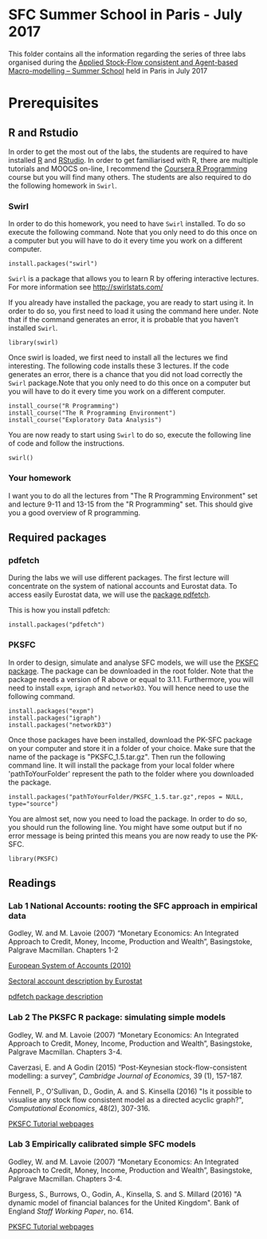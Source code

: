 # SFC Summer School in Paris - July 2017

This folder contains all the information regarding the series of three labs organised during the <a href="https://cepn.univ-paris13.fr/applied-stock-flow-consistent-macro-modelling/">Applied Stock-Flow consistent and Agent-based Macro-modelling – Summer School</a> held in Paris in July 2017

# Prerequisites

## R and Rstudio

In order to get the most out of the labs, the students are required to have installed <a href="http://www.r-project.org2">R</a> and <a href="http://www.rstudio.com">RStudio</a>. In order to get familiarised with R, there are multiple tutorials and MOOCS on-line, I recommend the <a href="https://www.coursera.org/learn/r-programming">Coursera R Programming</a> course but you will find many others. The students are also required to do the following homework in `Swirl`.

### Swirl

In order to do this homework, you need to have `Swirl` installed. To do so execute the following command. Note that you only need to do this once on a computer but you will have to do it every time you work on a different computer.

```{r, eval=FALSE}
install.packages("swirl")
```

`Swirl` is a package that allows you to learn R by offering interactive lectures. For more information see http://swirlstats.com/

If you already have installed the package, you are ready to start using it. In order to do so, you first need to load it using the command here under. Note that if the command generates an error, it is probable that you haven't installed `Swirl`.

```{r, eval=FALSE}
library(swirl)
```

Once swirl is loaded, we first need to install all the lectures we find interesting. The following code installs these 3 lectures. If the code generates an error, there is a chance that you did not load correctly the `Swirl` package.Note that you only need to do this once on a computer but you will have to do it every time you work on a different computer.

```{r, eval=FALSE}
install_course("R Programming")
install_course("The R Programming Environment")
install_course("Exploratory Data Analysis")
```

You are now ready to start using `Swirl` to do so, execute the following line of code and follow the instructions.

```{r, eval=FALSE}
swirl()
```

### Your homework

I want you to do all the lectures from "The R Programming Environment" set and lecture 9-11 and 13-15 from the "R Programming" set. This should give you a good overview of R programming.

## Required packages

### pdfetch

During the labs we will use different packages. The first lecture will concentrate on the system of national accounts and Eurostat data. To access easily Eurostat data, we will use the <a href="https://cran.r-project.org/web/packages/pdfetch/pdfetch.pdf">package pdfetch</a>.

This is how you install pdfetch:

```{r, eval=FALSE}
install.packages("pdfetch")
```

### PKSFC

In order to design, simulate and analyse SFC models, we will use the <a href="https://github.com/S120/PKSFC">PKSFC package</a>. The package can be downloaded in the root folder. Note that the package needs a version of R above or equal to 3.1.1. Furthermore, you will need to install `expm`, `igraph` and `networkD3`. You will hence need to use the following command.

```{r, eval=F}
install.packages("expm")
install.packages("igraph")
install.packages("networkD3")
```

Once those packages have been installed, download the PK-SFC package on your computer and store it in a folder of your choice. Make sure that the name of the package is "PKSFC_1.5.tar.gz". Then run the following command line. It will install the package from your local folder where 'pathToYourFolder' represent the path to the folder where you downloaded the package.

```{r, eval=F}
install.packages("pathToYourFolder/PKSFC_1.5.tar.gz",repos = NULL, type="source")
```

You are almost set, now you need to load the package. In order to do so, you should run the following line. You might have some output but if no error message is being printed this means you are now ready to use the PK-SFC.

```{r}
library(PKSFC)
```

## Readings

### Lab 1 National Accounts: rooting the SFC approach in empirical data

Godley, W. and M. Lavoie (2007) “Monetary Economics: An Integrated Approach to Credit, Money, Income, Production and Wealth”, Basingstoke, Palgrave Macmillan. Chapters 1-2

<a href="http://ec.europa.eu/eurostat/cache/metadata/Annexes/nasa_10_f_esms_an1.pdf">European System of Accounts (2010)</a>

<a href="http://ec.europa.eu/eurostat/web/sector-accounts">Sectoral account description by Eurostat</a>

<a href="https://cran.r-project.org/web/packages/pdfetch/pdfetch.pdf">pdfetch package description</a>

### Lab 2 The PKSFC R package: simulating simple models

Godley, W. and M. Lavoie (2007) “Monetary Economics: An Integrated Approach to Credit, Money, Income, Production and Wealth”, Basingstoke, Palgrave Macmillan. Chapters 3-4.

Caverzasi, E. and A Godin (2015) “Post-Keynesian stock-flow-consistent modelling: a survey”, *Cambridge Journal of Economics*, 39 (1), 157-187.

Fennell, P., O'Sullivan, D., Godin, A. and S. Kinsella (2016) "Is it possible to visualise any stock flow consistent model as a directed acyclic graph?", *Computational Economics*, 48(2), 307-316.

<a href="https://github.com/S120/PKSFC/tree/master/Tutorials">PKSFC Tutorial webpages</a>

### Lab 3 Empirically calibrated simple SFC models

Godley, W. and M. Lavoie (2007) “Monetary Economics: An Integrated Approach to Credit, Money, Income, Production and Wealth”, Basingstoke, Palgrave Macmillan. Chapters 3-4.

Burgess, S., Burrows, O., Godin, A., Kinsella, S. and S. Millard (2016) "A dynamic model of financial balances for the United Kingdom". Bank of England *Staff Working Paper*, no. 614.

<a href="https://github.com/S120/PKSFC/tree/master/Tutorials">PKSFC Tutorial webpages</a>